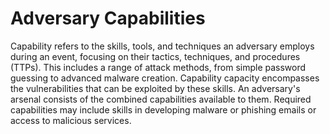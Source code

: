 # Adversary Capabilities 

Capability refers to the skills, tools, and techniques an adversary employs during an event, focusing on their tactics, techniques, and procedures (TTPs). This includes a range of attack methods, from simple password guessing to advanced malware creation. Capability capacity encompasses the vulnerabilities that can be exploited by these skills. An adversary's arsenal consists of the combined capabilities available to them. Required capabilities may include skills in developing malware or phishing emails or access to malicious services.